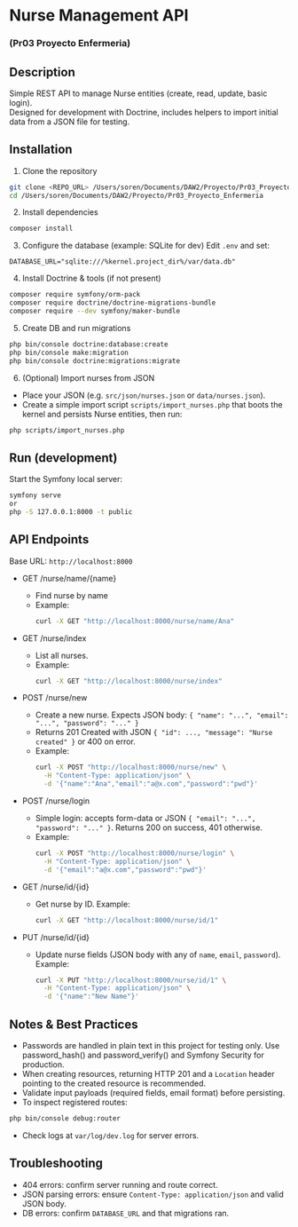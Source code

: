 # Nurse Management API 
### (Pr03 Proyecto Enfermeria)
 
## Description
Simple REST API to manage Nurse entities (create, read, update, basic login).  
Designed for development with Doctrine, includes helpers to import initial data from a JSON file for testing.

## Installation

1. Clone the repository
```bash
git clone <REPO_URL> /Users/soren/Documents/DAW2/Proyecto/Pr03_Proyecto_Enfermeria
cd /Users/soren/Documents/DAW2/Proyecto/Pr03_Proyecto_Enfermeria
```

2. Install dependencies
```bash
composer install
```

3. Configure the database (example: SQLite for dev)
Edit `.env` and set:
```env
DATABASE_URL="sqlite:///%kernel.project_dir%/var/data.db"
```

4. Install Doctrine & tools (if not present)
```bash
composer require symfony/orm-pack
composer require doctrine/doctrine-migrations-bundle
composer require --dev symfony/maker-bundle
```

5. Create DB and run migrations
```bash
php bin/console doctrine:database:create
php bin/console make:migration
php bin/console doctrine:migrations:migrate
```

6. (Optional) Import nurses from JSON
- Place your JSON (e.g. `src/json/nurses.json` or `data/nurses.json`).
- Create a simple import script `scripts/import_nurses.php` that boots the kernel and persists Nurse entities, then run:
```bash
php scripts/import_nurses.php
```

## Run (development)
Start the Symfony local server:
```bash
symfony serve
or
php -S 127.0.0.1:8000 -t public
```

## API Endpoints

Base URL: `http://localhost:8000`

- GET /nurse/name/{name}  
  - Find nurse by name 
  - Example:
    ```bash
    curl -X GET "http://localhost:8000/nurse/name/Ana"
    ```

- GET /nurse/index  
  - List all nurses.  
  - Example:
    ```bash
    curl -X GET "http://localhost:8000/nurse/index"
    ```

- POST /nurse/new  
  - Create a new nurse. Expects JSON body: `{ "name": "...", "email": "...", "password": "..." }`  
  - Returns 201 Created with JSON `{ "id": ..., "message": "Nurse created" }` or 400 on error.  
  - Example:
    ```bash
    curl -X POST "http://localhost:8000/nurse/new" \
      -H "Content-Type: application/json" \
      -d '{"name":"Ana","email":"a@x.com","password":"pwd"}'
    ```

- POST /nurse/login  
  - Simple login: accepts form-data or JSON `{ "email": "...", "password": "..." }`. Returns 200 on success, 401 otherwise.  
  - Example:
    ```bash
    curl -X POST "http://localhost:8000/nurse/login" \
      -H "Content-Type: application/json" \
      -d '{"email":"a@x.com","password":"pwd"}'
    ```

- GET /nurse/id/{id}  
  - Get nurse by ID. Example:
    ```bash
    curl -X GET "http://localhost:8000/nurse/id/1"
    ```

- PUT /nurse/id/{id}  
  - Update nurse fields (JSON body with any of `name`, `email`, `password`). Example:
    ```bash
    curl -X PUT "http://localhost:8000/nurse/id/1" \
      -H "Content-Type: application/json" \
      -d '{"name":"New Name"}'
    ```

## Notes & Best Practices
- Passwords are handled in plain text in this project for testing only. Use password_hash() and password_verify() and Symfony Security for production.
- When creating resources, returning HTTP 201 and a `Location` header pointing to the created resource is recommended.
- Validate input payloads (required fields, email format) before persisting.
- To inspect registered routes:
```bash
php bin/console debug:router
```
- Check logs at `var/log/dev.log` for server errors.

## Troubleshooting
- 404 errors: confirm server running and route correct.
- JSON parsing errors: ensure `Content-Type: application/json` and valid JSON body.
- DB errors: confirm `DATABASE_URL` and that migrations ran.


